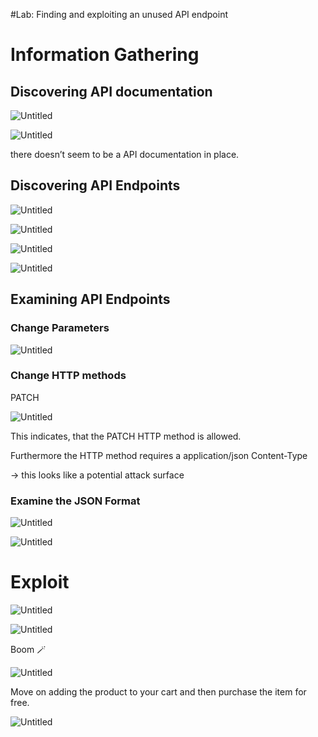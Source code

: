 #Lab: Finding and exploiting an unused API endpoint


# Information Gathering

## Discovering API documentation

![Untitled](https://prod-files-secure.s3.us-west-2.amazonaws.com/006f0191-f01c-4731-a492-e6276193f468/6cb3f64c-ed31-4d9c-80d1-ac8d0ca019d2/Untitled.png)

![Untitled](https://prod-files-secure.s3.us-west-2.amazonaws.com/006f0191-f01c-4731-a492-e6276193f468/ee29dfba-6e88-4bd4-8b85-899a4d8211b6/Untitled.png)

there doesn’t seem to be a API documentation in place.

## Discovering API Endpoints

![Untitled](https://prod-files-secure.s3.us-west-2.amazonaws.com/006f0191-f01c-4731-a492-e6276193f468/4c60b452-257d-4c3d-b469-b6a59eeb97d6/Untitled.png)

![Untitled](https://prod-files-secure.s3.us-west-2.amazonaws.com/006f0191-f01c-4731-a492-e6276193f468/0bfc5715-3ac7-4c29-9525-4fc0d45d0740/Untitled.png)

![Untitled](https://prod-files-secure.s3.us-west-2.amazonaws.com/006f0191-f01c-4731-a492-e6276193f468/5d31ccc8-2b12-4388-a349-0e705ad594b8/Untitled.png)

![Untitled](https://prod-files-secure.s3.us-west-2.amazonaws.com/006f0191-f01c-4731-a492-e6276193f468/4ef7e63b-08f6-4b69-9a16-ff9dd8a26bb1/Untitled.png)

## Examining API Endpoints

### Change Parameters

![Untitled](https://prod-files-secure.s3.us-west-2.amazonaws.com/006f0191-f01c-4731-a492-e6276193f468/f38e2f4b-4501-43f2-9cfe-11d4a5d78e25/Untitled.png)

### Change HTTP methods

PATCH

![Untitled](https://prod-files-secure.s3.us-west-2.amazonaws.com/006f0191-f01c-4731-a492-e6276193f468/158ca07a-f786-4b5e-8efe-447c80ee6924/Untitled.png)

This indicates, that the PATCH HTTP method is allowed.

Furthermore the HTTP method requires a application/json Content-Type

→ this looks like a potential attack surface

### Examine the JSON Format

![Untitled](https://prod-files-secure.s3.us-west-2.amazonaws.com/006f0191-f01c-4731-a492-e6276193f468/08099cbd-ad54-4812-962a-e6313633447c/Untitled.png)

![Untitled](https://prod-files-secure.s3.us-west-2.amazonaws.com/006f0191-f01c-4731-a492-e6276193f468/aa5272c0-9f7a-428b-a371-f536ea5a70f2/Untitled.png)

# Exploit

![Untitled](https://prod-files-secure.s3.us-west-2.amazonaws.com/006f0191-f01c-4731-a492-e6276193f468/9fc5ba01-3fa1-4d7f-87af-c52302ef1137/Untitled.png)

![Untitled](https://prod-files-secure.s3.us-west-2.amazonaws.com/006f0191-f01c-4731-a492-e6276193f468/f7ca8509-4b70-4dec-b952-3be9a2b1e128/Untitled.png)

Boom 🪄

![Untitled](https://prod-files-secure.s3.us-west-2.amazonaws.com/006f0191-f01c-4731-a492-e6276193f468/0d9d9f1d-2ee7-4105-90b5-81dc34e79050/Untitled.png)

Move on adding the product to your cart and then purchase the item for free.

![Untitled](https://prod-files-secure.s3.us-west-2.amazonaws.com/006f0191-f01c-4731-a492-e6276193f468/cc5e31e9-7ea4-4046-ae8a-ff9347204fdc/Untitled.png)